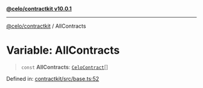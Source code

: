 [**@celo/contractkit v10.0.1**](../README.md)

***

[@celo/contractkit](../globals.md) / AllContracts

# Variable: AllContracts

> `const` **AllContracts**: [`CeloContract`](../enumerations/CeloContract.md)[]

Defined in: [contractkit/src/base.ts:52](https://github.com/celo-org/developer-tooling/blob/master/packages/sdk/contractkit/src/base.ts#L52)
